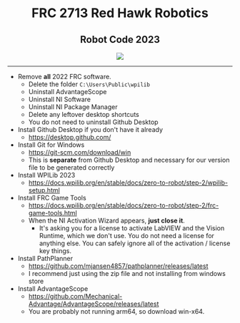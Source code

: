 <div align="center">
    <h1>FRC 2713 Red Hawk Robotics</h1>
    <h2>Robot Code 2023</h2>
    <img src="https://github.com/FRC2713/Robot2023/actions/workflows/gradle.yml/badge.svg" />
</div>

---

- Remove **all** 2022 FRC software.
    - Delete the folder `C:\Users\Public\wpilib`
    - Uninstall AdvantageScope
    - Uninstall NI Software
    - Uninstall NI Package Manager
    - Delete any leftover desktop shortcuts
    - You do not need to uninstall Github Desktop
- Install Github Desktop if you don't have it already
    - https://desktop.github.com/
- Install Git for Windows
    - https://git-scm.com/download/win
    - This is **separate** from Github Desktop and necessary for our version file to be generated correctly
- Install WPILib 2023
    - https://docs.wpilib.org/en/stable/docs/zero-to-robot/step-2/wpilib-setup.html
- Install FRC Game Tools
    - https://docs.wpilib.org/en/stable/docs/zero-to-robot/step-2/frc-game-tools.html
    - When the NI Activation Wizard appears, **just close it**.
        - It's asking you for a license to activate LabVIEW and the Vision Runtime, which we don't use. You do not need a license for anything else. You can safely ignore all of the activation / license key things.
- Install PathPlanner
    - https://github.com/mjansen4857/pathplanner/releases/latest
    - I recommend just using the zip file and not installing from windows store
- Install AdvantageScope
    - https://github.com/Mechanical-Advantage/AdvantageScope/releases/latest
    - You are probably not running arm64, so download win-x64.
